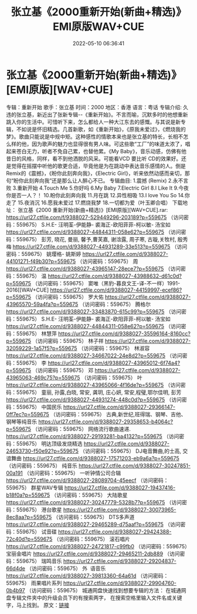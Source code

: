 ﻿---
title: 张立基《2000重新开始(新曲+精选)》EMI原版WAV+CUE
date: 2022-05-10 06:36:41
categories: WAV车载音乐、镜像
tags: 华语中文
---
# 张立基《2000重新开始(新曲+精选)》[EMI原版][WAV+CUE]

专辑：重新开始
歌手：张立基
时间：2000
地区：香港
语言：粤话
专辑介绍:
久违的张立基，新近出了张新专辑--《重新开始》。不言而喻，沉默多时的他想重新跳入你的生活中。可惜听下来，怎么都给人一种大江东去的感慨。与其说是新专辑，不如说是怀旧精选。几首新歌，如《重新开始》，《原我未爱过》，《燃烧我的梦》。歌曲只能说是中规中矩。这种感性的情歌本来也是张立基的特长，长相不怎么样的他，因为歌声的魅力也显得很有男人味。可这些歌“工厂”的味道太浓了，唱起来苍白无力，听者不免自己累，也替他累。《My
Baby》，音乐动感，仿佛有他昔日的风格，同样，看不到他洒脱的风采。可能看VCD 要比听
CD的效果好。还是觉得在摇摆中听他的歌更合适，毕竟他是为在跳动中表达音乐感情的人。倒是Remix的《震撼》，《盼你此刻奔向我》，《Electric
Girl》，听来依然动感而亲切，那句“盼你此刻奔向我”还是那么让人醉心不已。
专辑曲目:
1.震撼 (Remix)
2.永不言败
3.重新开始
4.Touch Me
5.你好吗
6.My Baby
7.Electric Girl
8.I Like It
9.今夜你是否一人？！
10.盼你此刻奔向我
11.月在跳
12.异性相吸
13.I love You So
14.你走了
15.夜消沉
16.愿我未爱过
17.燃烧我梦
18.一切都为爱（叶玉卿合唱）
下载地址：
张立基《2000 重新开始(新曲+精选)》[EMI原版][WAV+CUE].rar: https://url27.ctfile.com/f/9388027-529449296-203189?p=559675
（访问密码：559675）
S.H.E- 汪明荃-伊能静- 裘海正-欧阳菲菲-柯以敏- 汤宝如
https://url27.ctfile.com/d/9388027-44844311-058e62?p=559675
（访问密码：559675）
彭芳, 晓花, 曼丽, 馨予,曹芙嘉, 谢浛露, 周子寒, 古璇,关牧村, 殷秀梅
https://url27.ctfile.com/d/9388027-44931289-33e513?p=559675
（访问密码：559675）
姚璎格- 姚斯婷
https://url27.ctfile.com/d/9388027-44101271-f49b30?p=559675
（访问密码：559675）
周
https://url27.ctfile.com/d/9388027-43965147-28ece7?p=559675
（访问密码：559675）
温
https://url27.ctfile.com/d/9388027-43988632-d61c0d?p=559675
（访问密码：559675）
窦唯（黑豹-暮良文王-译-不一样）1991-2016[[WAV+CUE]
https://url27.ctfile.com/d/9388027-44159997-ecef86?p=559675
（访问密码：559675）
罗大佑
https://url27.ctfile.com/d/9388027-43965570-59a4fa?p=559675
（访问密码：559675）
腾格尔
https://url27.ctfile.com/d/9388027-33483870-615c99?p=559675
（访问密码：559675）
S.H.E-
汪明荃-伊能静- 裘海正-欧阳菲菲-柯以敏- 汤宝如
https://url27.ctfile.com/d/9388027-44844311-058e62?p=559675
（访问密码：559675）
林慧萍
https://url27.ctfile.com/d/9388027-35596164-8160cc?p=559675
（访问密码：559675）
林子祥
https://url27.ctfile.com/d/9388027-32059229-1a57f5?p=559675
（访问密码：559675）
林淑容
https://url27.ctfile.com/d/9388027-34667022-24e8d2?p=559675
（访问密码：559675）
李
https://url27.ctfile.com/d/9388027-43965012-6f74a4?p=559675
（访问密码：559675）
邓
https://url27.ctfile.com/d/9388027-43965063-469c75?p=559675
（访问密码：559675）
叶
https://url27.ctfile.com/d/9388027-43965066-4f16de?p=559675
（访问密码：559675）
童丽, 孙露,白晓, 常安, 龚玥, 庄心妍, 常安,程璧,鄂尔佳明, 彭芳
https://url27.ctfile.com/d/9388027-44931274-448c0d?p=559675
（访问密码：559675）
中国民乐
https://url27.ctfile.com/d/9388027-29366147-0ff7ec?p=559675
（访问密码：559675）
古典,新世纪,班得瑞、钢琴、吉他、钢琴等纯音乐
https://url27.ctfile.com/d/9388027-29358653-b4064c?p=559675
（访问密码：559675）
网络流行歌曲速递.
https://url27.ctfile.com/d/9388027-29193281-ba4132?p=559675
（访问密码：559675）
明达顶级发烧精选
https://url27.ctfile.com/d/9388027-24653730-f50e92?p=559675
（访问密码：559675）
DJ电音舞曲,的士高, 交谊舞曲
https://url27.ctfile.com/d/9388027-17571203-eb9a6a?p=559675
（访问密码：559675）
纯音乐
https://url27.ctfile.com/d/9388027-30247851-00a191
（访问密码：559675）
一听钟情公司合辑
https://url27.ctfile.com/d/9388027-28089704-45eecf
（访问密码：559675）
群星WAV专辑
https://url27.ctfile.com/d/9388027-19437416-b18f0a?p=559675
（访问密码：559675）
大陆歌星
https://url27.ctfile.com/d/9388027-30247779-5328b7?p=559675
（访问密码：559675）
港台歌星
https://url27.ctfile.com/d/9388027-30073965-8ec8aa?p=559675
（访问密码：559675）
DTS多声道
https://url27.ctfile.com/d/9388027-29465289-d75aaf?p=559675
（访问密码：559675）
试音碟
https://url27.ctfile.com/d/9388027-29424388-72c40d?p=559675
（访问密码：559675）
滚石唱片
https://url27.ctfile.com/d/9388027-24721817-c99fb0
（访问密码：559675）
宝丽金唱片
https://url27.ctfile.com/d/9388027-29465211-2db889
（访问密码：559675）
瑞鸣音乐
https://url27.ctfile.com/d/9388027-29204837-66d4de
（访问密码：559675）
外  语音乐
https://url27.ctfile.com/d/9388027-39813360-64a61d
（访问密码：559675）
雨果唱片系列
https://url27.ctfile.com/d/9388027-29904760-0b4b97
（访问密码：559675）
城通网盘快速找到想要专辑的方法：
在城通网盘专辑文件夹中的升级会员下的有搜索两字，
在搜索空格里输入文件名或关键字，马上找到。
原文：[链接](https://blog.sina.com.cn/s/blog_1647c7e7601030x5r.html)